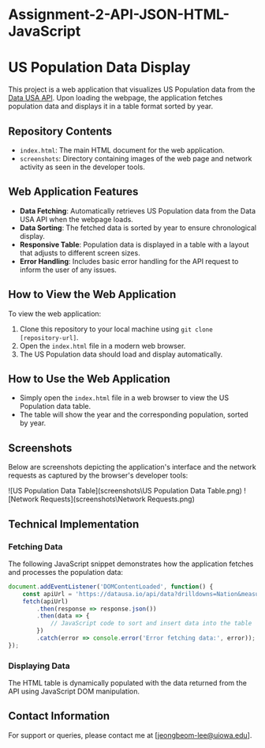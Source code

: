 # Assignment-2-API-JSON-HTML-JavaScript
# US Population Data Display

This project is a web application that visualizes US Population data from the [Data USA API](https://datausa.io/api/data?drilldowns=Nation&measures=Population). Upon loading the webpage, the application fetches population data and displays it in a table format sorted by year.

## Repository Contents

- `index.html`: The main HTML document for the web application.
- `screenshots`: Directory containing images of the web page and network activity as seen in the developer tools.

## Web Application Features

- **Data Fetching**: Automatically retrieves US Population data from the Data USA API when the webpage loads.
- **Data Sorting**: The fetched data is sorted by year to ensure chronological display.
- **Responsive Table**: Population data is displayed in a table with a layout that adjusts to different screen sizes.
- **Error Handling**: Includes basic error handling for the API request to inform the user of any issues.

## How to View the Web Application

To view the web application:

1. Clone this repository to your local machine using `git clone [repository-url]`.
2. Open the `index.html` file in a modern web browser.
3. The US Population data should load and display automatically.

## How to Use the Web Application

- Simply open the `index.html` file in a web browser to view the US Population data table.
- The table will show the year and the corresponding population, sorted by year.

## Screenshots

Below are screenshots depicting the application's interface and the network requests as captured by the browser's developer tools:

![US Population Data Table](screenshots\US Population Data Table.png)
![Network Requests](screenshots\Network Requests.png)

## Technical Implementation

### Fetching Data

The following JavaScript snippet demonstrates how the application fetches and processes the population data:

```javascript
document.addEventListener('DOMContentLoaded', function() {
    const apiUrl = 'https://datausa.io/api/data?drilldowns=Nation&measures=Population';
    fetch(apiUrl)
        .then(response => response.json())
        .then(data => {
            // JavaScript code to sort and insert data into the table
        })
        .catch(error => console.error('Error fetching data:', error));
});
```

### Displaying Data

The HTML table is dynamically populated with the data returned from the API using JavaScript DOM manipulation.

## Contact Information

For support or queries, please contact me at [jeongbeom-lee@uiowa.edu].